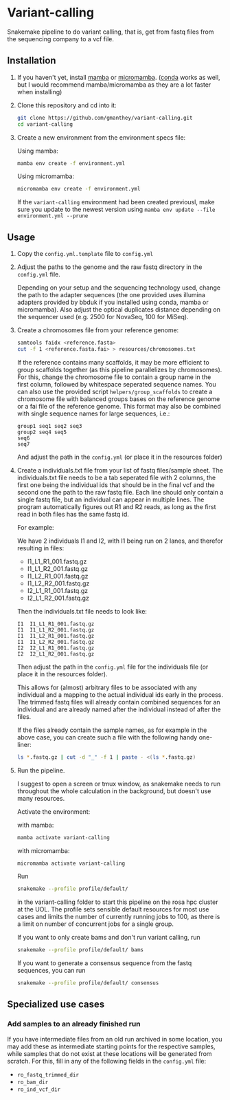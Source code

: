 # Variant-calling

Snakemake pipeline to do variant calling, that is, get from fastq files from the sequencing company to a vcf file.

## Installation

1. If you haven't yet, install [mamba](https://mamba.readthedocs.io/en/latest/installation/mamba-installation.html) or [micromamba](https://mamba.readthedocs.io/en/latest/installation/micromamba-installation.html). ([conda](https://www.anaconda.com/) works as well, but I would recommend mamba/micromamba as they are a lot faster when installing)

2. Clone this repository and cd into it:

    ```bash
    git clone https://github.com/gmanthey/variant-calling.git
    cd variant-calling
    ```

3. Create a new environment from the environment specs file:

    Using mamba:
    ```bash
    mamba env create -f environment.yml
    ```

    Using micromamba:
    ```bash
    micromamba env create -f environment.yml
    ```

    If the `variant-calling` environment had been created previousl, make sure 
    you update to the newest version using `mamba env update --file environment.yml --prune`

## Usage

1. Copy the `config.yml.template` file to `config.yml` 

2. Adjust the paths to the genome and the raw fastq directory in the `config.yml` file.

    Depending on your setup and the sequencing technology used, change the path to the adapter sequences (the one provided uses illumina adapters provided by bbduk if you installed using conda, mamba or micromamba). Also adjust the optical duplicates distance depending on the sequencer used (e.g. 2500 for NovaSeq, 100 for MiSeq).

3. Create a chromosomes file from your reference genome:

    ```bash
    samtools faidx <reference.fasta> 
    cut -f 1 <reference.fasta.fai> > resources/chromosomes.txt
    ```
    If the reference contains many scaffolds, it may be more efficient to group scaffolds together (as this pipeline parallelizes by chromosomes). For this, change the chromosome file to contain a group name in the first column, followed by whitespace seperated sequence names. You can also use the provided script `helpers/group_scaffolds` to create a chromosome file with balanced groups bases on the reference genome or a fai file of the reference genome. This format may also be combined with single sequence names for large sequences, i.e.:
    ```
    group1 seq1 seq2 seq3
    group2 seq4 seq5
    seq6
    seq7
    ```

    And adjust the path in the `config.yml` (or place it in the resources folder)

4. Create a individuals.txt file from your list of fastq files/sample sheet. The individuals.txt file needs to be a tab seperated file with 2 columns, the first one being the individual ids that should be in the final vcf and the second one the path to the raw fastq file. Each line should only contain a single fastq file, but an individual can appear in multiple lines. The program automatically figures out R1 and R2 reads, as long as the first read in both files has the same fastq id.

    For example:
    
    We have 2 individuals I1 and I2, with I1 being run on 2 lanes, and therefor resulting in files:
    
     - I1_L1_R1_001.fastq.gz
     - I1_L1_R2_001.fastq.gz
     - I1_L2_R1_001.fastq.gz
     - I1_L2_R2_001.fastq.gz
     - I2_L1_R1_001.fastq.gz
     - I2_L1_R2_001.fastq.gz

    Then the individuals.txt file needs to look like:

    ```
    I1  I1_L1_R1_001.fastq.gz
    I1  I1_L1_R2_001.fastq.gz
    I1  I1_L2_R1_001.fastq.gz
    I1  I1_L2_R2_001.fastq.gz
    I2  I2_L1_R1_001.fastq.gz
    I2  I2_L1_R2_001.fastq.gz
    ```

    Then adjust the path in the `config.yml` file for the individuals file (or place it in the resources folder).


    This allows for (almost) arbitrary files to be associated with any individual and a mapping to the actual individual ids early in the process. The trimmed fastq files will already contain combined sequences for an individual and are already named after the individual instead of after the files.

    If the files already contain the sample names, as for example in the above case, you can create such a file with the following handy one-liner:
    ```bash
    ls *.fastq.gz | cut -d "_" -f 1 | paste - <(ls *.fastq.gz)
    ```

6. Run the pipeline.
    
    I suggest to open a screen or tmux window, as snakemake needs to run throughout the whole calculation in the background, but doesn't use many resources. 

    Activate the environment:

    with mamba:
    ```bash
    mamba activate variant-calling
    ```

    with micromamba:
    ```bash
    micromamba activate variant-calling
    ```

    Run
    ```bash
    snakemake --profile profile/default/
    ```

    in the variant-calling folder to start this pipeline on the rosa hpc cluster at the UOL. The profile sets sensible default resources for most use cases and limits the number of currently running jobs to 100, as there is a limit on number of concurrent jobs for a single group.

    If you want to only create bams and don't run variant calling, run
    ```bash
    snakemake --profile profile/default/ bams
    ```

    If you want to generate a consensus sequence from the fastq sequences, you can run
    ```bash
    snakemake --profile profile/default/ consensus
    ```

## Specialized use cases

### Add samples to an already finished run

If you have intermediate files from an old run archived in some location, you may add these as intermediate starting points for the respective samples, while samples that do not exist at these locations will be generated from scratch. For this, fill in any of the following fields in the `config.yml` file:
 - `ro_fastq_trimmed_dir`
 - `ro_bam_dir`
 - `ro_ind_vcf_dir`
